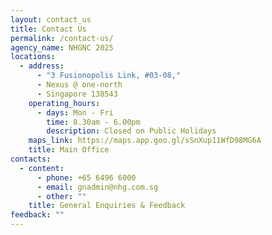 ```yaml
---
layout: contact_us
title: Contact Us
permalink: /contact-us/
agency_name: NHGNC 2025
locations:
  - address:
      - "3 Fusionopolis Link, #03-08,"
      - Nexus @ one-north
      - Singapore 138543
    operating_hours:
      - days: Mon - Fri
        time: 8.30am - 6.00pm
        description: Closed on Public Holidays
    maps_link: https://maps.app.goo.gl/sSnXup11WfD98MG6A
    title: Main Office
contacts:
  - content:
      - phone: +65 6496 6000
      - email: gnadmin@nhg.com.sg
      - other: ""
    title: General Enquiries & Feedback
feedback: ""
---
```

